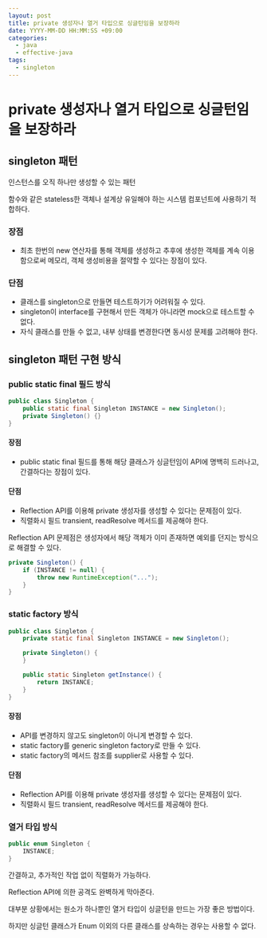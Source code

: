 ```yaml
---
layout: post
title: private 생성자나 열거 타입으로 싱글턴임을 보장하라
date: YYYY-MM-DD HH:MM:SS +09:00
categories:
  - java
  - effective-java
tags:
  - singleton
---
```


# private 생성자나 열거 타입으로 싱글턴임을 보장하라

## singleton 패턴

인스턴스를 오직 하나만 생성할 수 있는 패턴

함수와 같은 stateless한 객체나 설계상 유일해야 하는 시스템 컴포넌트에 사용하기 적합하다.

### 장점

- 최초 한번의 new 연산자를 통해 객체를 생성하고 추후에 생성한 객체를 계속 이용함으로써 메모리, 객체 생성비용을 절약할 수 있다는 장점이 있다.

### 단점

- 클래스를 singleton으로 만들면 테스트하기가 어려워질 수 있다.
- singleton이 interface를 구현해서 만든 객체가 아니라면 mock으로 테스트할 수 없다.
- 자식 클래스를 만들 수 없고, 내부 상태를 변경한다면 동시성 문제를 고려해야 한다.

## singleton 패턴 구현 방식

### public static final 필드 방식

```java
public class Singleton {
    public static final Singleton INSTANCE = new Singleton();
    private Singleton() {}
}
```

#### 장점

- public static final 필드를 통해 해당 클래스가 싱글턴임이 API에 명백히 드러나고, 간결하다는 장점이 있다.

#### 단점

- Reflection API를 이용해 private 생성자를 생성할 수 있다는 문제점이 있다.
- 직렬화시 필드 transient, readResolve 메서드를 제공해야 한다.

Reflection API 문제점은 생성자에서 해당 객체가 이미 존재하면 예외를 던지는 방식으로 해결할 수 있다.

```java
private Singleton() {
	if (INSTANCE != null) {
		throw new RuntimeException("...");
	}
}
```

### static factory 방식

```java
public class Singleton {
    private static final Singleton INSTANCE = new Singleton();

    private Singleton() {
    }

    public static Singleton getInstance() {
        return INSTANCE;
    }
}
```

#### 장점

- API를 변경하지 않고도 singleton이 아니게 변경할 수 있다.
- static factory를 generic singleton factory로 만들 수 있다.
- static factory의 메서드 참조를 supplier로 사용할 수 있다.

#### 단점

- Reflection API를 이용해 private 생성자를 생성할 수 있다는 문제점이 있다.
- 직렬화시 필드 transient, readResolve 메서드를 제공해야 한다.

### 열거 타입 방식

```java
public enum Singleton {
    INSTANCE;
}
```

간결하고, 추가적인 작업 없이 직렬화가 가능하다.

Reflection API에 의한 공격도 완벽하게 막아준다.

대부분 상황에서는 원소가 하나뿐인 열거 타입이 싱글턴을 만드는 가장 좋은 방법이다.

하지만 싱글턴 클래스가 Enum 이외의 다른 클래스를 상속하는 경우는 사용할 수 없다.
